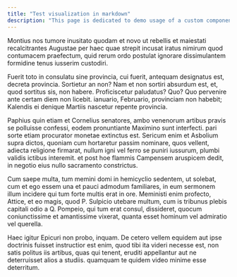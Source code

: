 ```yaml
---
title: "Test visualization in markdown"
description: "This page is dedicated to demo usage of a custom components (here a dataviz component) inside Markdown"
---
```

Montius nos tumore inusitato quodam et novo ut rebellis et maiestati recalcitrantes Augustae per haec quae strepit incusat iratus nimirum quod contumacem praefectum, quid rerum ordo postulat ignorare dissimulantem formidine tenus iusserim custodiri.

<BarChart
  color="#fcac0c"
  width="800"
  height="450"
  marginLeft="40"
  marginRight="20"
  marginTop="20"
  marginBottom="30"
  xTitle="Letter"
  yTitle="Frequency"
  yUnit="%"
  yDivide="10"
  xData="A,B,C,D,E,F,G,H,I,J,K,L,M,N,O,P,Q,R,S,T,U,V,W,X,Y,Z"
  yData="0.08167,0.01492,0.02782,0.04253,0.12702,0.02288,0.02015,0.06094,0.06966,0.00153,0.00772,0.04025,0.02406,0.06749,0.07507,0.01929,0.00095,0.05987,0.06327,0.09056,0.02758,0.00978,0.02360,0.00150,0.01974,0.00074"
/>

Fuerit toto in consulatu sine provincia, cui fuerit, antequam designatus est, decreta provincia. Sortietur an non? Nam et non sortiri absurdum est, et, quod sortitus sis, non habere. Proficiscetur paludatus? Quo? Quo pervenire ante certam diem non licebit. ianuario, Februario, provinciam non habebit; Kalendis ei denique Martiis nascetur repente provincia.

Paphius quin etiam et Cornelius senatores, ambo venenorum artibus pravis se polluisse confessi, eodem pronuntiante Maximino sunt interfecti. pari sorte etiam procurator monetae extinctus est. Sericum enim et Asbolium supra dictos, quoniam cum hortaretur passim nominare, quos vellent, adiecta religione firmarat, nullum igni vel ferro se puniri iussurum, plumbi validis ictibus interemit. et post hoe flammis Campensem aruspicem dedit, in negotio eius nullo sacramento constrictus.

Cum saepe multa, tum memini domi in hemicyclio sedentem, ut solebat, cum et ego essem una et pauci admodum familiares, in eum sermonem illum incidere qui tum forte multis erat in ore. Meministi enim profecto, Attice, et eo magis, quod P. Sulpicio utebare multum, cum is tribunus plebis capitali odio a Q. Pompeio, qui tum erat consul, dissideret, quocum coniunctissime et amantissime vixerat, quanta esset hominum vel admiratio vel querella.

Haec igitur Epicuri non probo, inquam. De cetero vellem equidem aut ipse doctrinis fuisset instructior est enim, quod tibi ita videri necesse est, non satis politus iis artibus, quas qui tenent, eruditi appellantur aut ne deterruisset alios a studiis. quamquam te quidem video minime esse deterritum.

